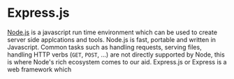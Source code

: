 # Express.js

[Node.js]() is a javascript run time environment which can be used to create server side applcations and tools. Node.js is fast, portable and written in Javascript. Common tasks such as handling requests, serving files, handling HTTP verbs (`GET`, `POST`, ...) are not directly supported by Node, this is where Node's rich ecosystem comes to our aid. 
Express.js or Express is a web framework which 
